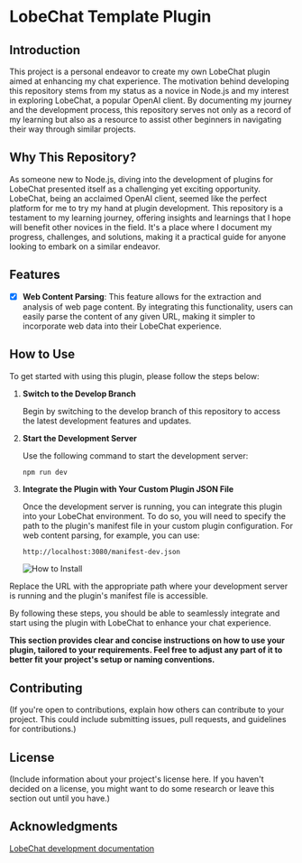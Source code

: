 # LobeChat Template Plugin

## Introduction

This project is a personal endeavor to create my own LobeChat plugin aimed at enhancing my chat experience. The motivation behind developing this repository stems from my status as a novice in Node.js and my interest in exploring LobeChat, a popular OpenAI client. By documenting my journey and the development process, this repository serves not only as a record of my learning but also as a resource to assist other beginners in navigating their way through similar projects.

## Why This Repository?

As someone new to Node.js, diving into the development of plugins for LobeChat presented itself as a challenging yet exciting opportunity. LobeChat, being an acclaimed OpenAI client, seemed like the perfect platform for me to try my hand at plugin development. This repository is a testament to my learning journey, offering insights and learnings that I hope will benefit other novices in the field. It's a place where I document my progress, challenges, and solutions, making it a practical guide for anyone looking to embark on a similar endeavor.


## Features

- [x] **Web Content Parsing**: This feature allows for the extraction and analysis of web page content. By integrating this functionality, users can easily parse the content of any given URL, making it simpler to incorporate web data into their LobeChat experience.

## How to Use

To get started with using this plugin, please follow the steps below:

1. **Switch to the Develop Branch**

   Begin by switching to the develop branch of this repository to access the latest development features and updates.

2. **Start the Development Server**

   Use the following command to start the development server:

   ```bash
   npm run dev

3. **Integrate the Plugin with Your Custom Plugin JSON File**

      Once the development server is running, you can integrate this plugin into your LobeChat environment. To do so, you will need to specify the path to the plugin's manifest file in your custom plugin configuration. For web content parsing, for example, you can use:

    ```plain text
    http://localhost:3080/manifest-dev.json
    ```
   ![How to Install](./how-to-install.png)

Replace the URL with the appropriate path where your development server is running and the plugin's manifest file is accessible.

By following these steps, you should be able to seamlessly integrate and start using the plugin with LobeChat to enhance your chat experience.

**This section provides clear and concise instructions on how to use your plugin, tailored to your requirements. Feel free to adjust any part of it to better fit your project's setup or naming conventions.**


## Contributing

(If you're open to contributions, explain how others can contribute to your project. This could include submitting issues, pull requests, and guidelines for contributions.)

## License

(Include information about your project's license here. If you haven't decided on a license, you might want to do some research or leave this section out until you have.)

## Acknowledgments

[LobeChat development documentation](https://chat-docs.lobehub.com/zh/usage/plugins/development)
